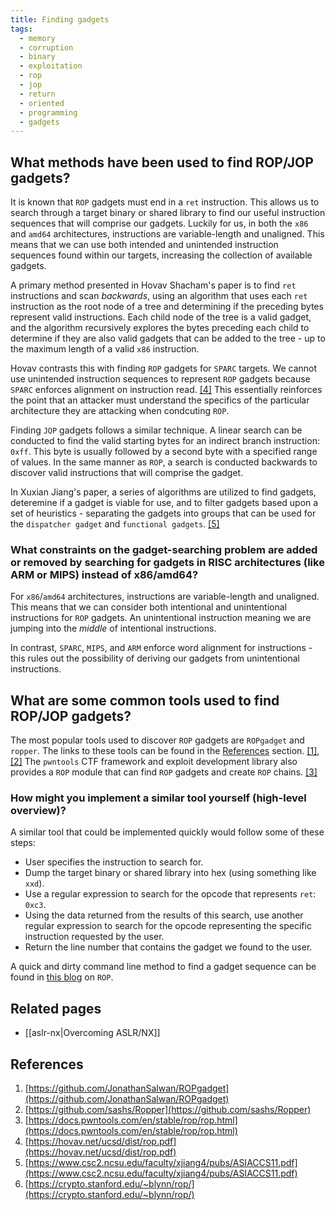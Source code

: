 ```yaml
---
title: Finding gadgets
tags:
  - memory
  - corruption
  - binary
  - exploitation
  - rop
  - jop
  - return
  - oriented
  - programming
  - gadgets
---
```


## What methods have been used to find ROP/JOP gadgets?

It is known that `ROP` gadgets must end in a `ret` instruction. This allows us
to search through a target binary or shared library to find our useful
instruction sequences that will comprise our gadgets. Luckily for us, in both
the `x86` and `amd64` architectures, instructions are variable-length and
unaligned. This means that we can use both intended and unintended instruction
sequences found within our targets, increasing the collection of available
gadgets.

A primary method presented in Hovav Shacham's paper is to find `ret`
instructions and scan _backwards_, using an algorithm that uses each `ret`
instruction as the root node of a tree and determining if the preceding bytes
represent valid instructions. Each child node of the tree is a valid gadget,
and the algorithm recursively explores the bytes preceding each child to
determine if they are also valid gadgets that can be added to the tree - up to
the maximum length of a valid `x86` instruction.

Hovav contrasts this with finding `ROP` gadgets for `SPARC` targets. We cannot
use unintended instruction sequences to represent `ROP` gadgets because `SPARC`
enforces alignment on instruction read. [[4]](#references) This essentially
reinforces the point that an attacker must understand the specifics of the
particular architecture they are attacking when condcuting `ROP`.

Finding `JOP` gadgets follows a similar technique. A linear search can be
conducted to find the valid starting bytes for an indirect branch instruction:
`0xff`. This byte is usually followed by a second byte with a specified range
of values. In the same manner as `ROP`, a search is conducted backwards to
discover valid instructions that will comprise the gadget.

In Xuxian Jiang's paper, a series of algorithms are utilized to find gadgets,
deteremine if a gadget is viable for use, and to filter gadgets based upon a
set of heuristics - separating the gadgets into groups that can be used for the
`dispatcher gadget` and `functional gadgets`. [[5]](#references)

### What constraints on the gadget-searching problem are added or removed by searching for gadgets in RISC architectures (like ARM or MIPS) instead of x86/amd64?

For `x86`/`amd64` architectures, instructions are variable-length and
unaligned. This means that we can consider both intentional and unintentional
instructions for `ROP` gadgets. An unintentional instruction meaning we are
jumping into the _middle_ of intentional instructions.

In contrast, `SPARC`, `MIPS`, and `ARM` enforce word alignment for
instructions - this rules out the possibility of deriving our gadgets from
unintentional instructions.

## What are some common tools used to find ROP/JOP gadgets?

The most popular tools used to discover `ROP` gadgets are `ROPgadget` and
`ropper`. The links to these tools can be found in the
[References](#references) section. [[1]](#references), [[2]](#references) The
`pwntools` CTF framework and exploit development library also provides a `ROP`
module that can find `ROP` gadgets and create `ROP` chains. [[3]](#references)

### How might you implement a similar tool yourself (high-level overview)?

A similar tool that could be implemented quickly would follow some of these
steps:

- User specifies the instruction to search for.
- Dump the target binary or shared library into hex (using something like
  `xxd`).
- Use a regular expression to search for the opcode that represents `ret`:
  `0xc3`.
- Using the data returned from the results of this search, use another regular
  expression to search for the opcode representing the specific instruction
  requested by the user.
- Return the line number that contains the gadget we found to the user.

A quick and dirty command line method to find a gadget sequence can be found in
[this blog](https://crypto.stanford.edu/~blynn/rop/) on `ROP`.

## Related pages

- [[aslr-nx|Overcoming ASLR/NX]]

## References

1. [https://github.com/JonathanSalwan/ROPgadget](https://github.com/JonathanSalwan/ROPgadget)
2. [https://github.com/sashs/Ropper](https://github.com/sashs/Ropper)
3. [https://docs.pwntools.com/en/stable/rop/rop.html](https://docs.pwntools.com/en/stable/rop/rop.html)
4. [https://hovav.net/ucsd/dist/rop.pdf](https://hovav.net/ucsd/dist/rop.pdf)
5. [https://www.csc2.ncsu.edu/faculty/xjiang4/pubs/ASIACCS11.pdf](https://www.csc2.ncsu.edu/faculty/xjiang4/pubs/ASIACCS11.pdf)
6. [https://crypto.stanford.edu/~blynn/rop/](https://crypto.stanford.edu/~blynn/rop/)
